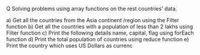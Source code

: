 
Q Solving problems using array functions on the rest countries' data.

   a) Get all the countries from the Asia continent /region using the Filter function
   b) Get all the countries with a population of less than 2 lakhs using Filter function
   c) Print the following details name, capital, flag using forEach function
   d) Print the total population of countries using reduce function
   e) Print the country which uses US Dollars as currenc
   



